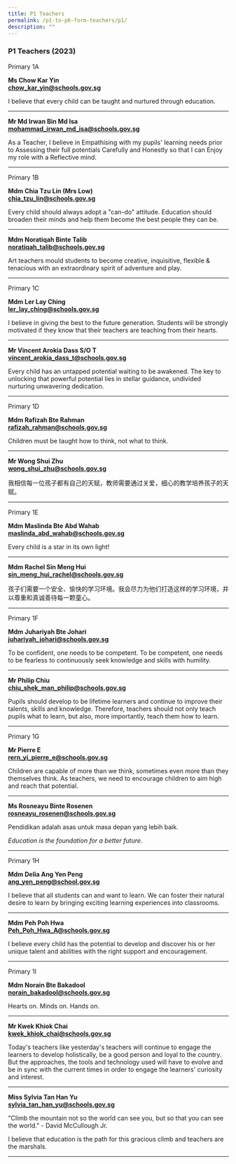 ```yaml
---
title: P1 Teachers
permalink: /p1-to-p6-form-teachers/p1/
description: ""
---
```

### P1 Teachers (2023)

Primary 1A

**Ms Chow Kar Yin** <br>  [**chow\_kar\_yin@schools.gov.sg**](mailto:chow_kar_yin@schools.gov.sg)

I believe that every child can be taught and nurtured through education.

* * *

**Mr Md Irwan Bin Md Isa** <br>  [**mohammad_irwan_md_isa@schools.gov.sg**](mailto:mohammad_irwan_md_isa@schools.gov.sg)

As a Teacher, I believe in Empathising with my pupils' learning needs prior to Assessing their full potentials Carefully and Honestly so that I can Enjoy my role with a Reflective mind.

* * *

Primary 1B

**Mdm Chia Tzu Lin (Mrs Low)** <br>
[**chia\_tzu\_lin@schools.gov.sg**](mailto:chia_tzu_lin@schools.gov.sg)

Every child should always adopt a "can-do" attitude. Education should broaden their minds and help them become the best people they can be.

* * *

**Mdm Noratiqah Binte Talib** <br>
[**noratiqah\_talib@schools.gov.sg**](mailto:noratiqah_talib@schools.gov.sg)

Art teachers mould students to become creative, inquisitive, flexible &amp; tenacious with an extraordinary spirit of adventure and play.

* * *

Primary 1C

**Mdm Ler Lay Ching** <br>
[**ler\_lay\_ching@schools.gov.sg**](mailto:ler_lay_ching@schools.gov.sg)

I believe in giving the best to the future generation. Students will be strongly motivated if they know that their teachers are teaching from their hearts.

* * *

**Mr Vincent Arokia Dass S/O T** <br>
[**vincent\_arokia\_dass\_t@schools.gov.sg**](mailto:vincent_arokia_dass_t@schools.gov.sg)

Every child has an untapped potential waiting to be awakened. The key to unlocking that powerful potential lies in stellar guidance, undivided nurturing unwavering dedication.

* * *

Primary 1D

**Mdm Rafizah Bte Rahman** <br>
[**rafizah\_rahman@schools.gov.sg**](mailto:rafizah_rahman@schools.gov.sg)

Children must be taught how to think, not what to think.

* * *

**Mr Wong Shui Zhu** <br>
[**wong_shui_zhu@schools.gov.sg**](mailto:wong_shui_zhu@schools.gov.sg)

我相信每一位孩子都有自己的天赋，教师需要通过关爱，细心的教学培养孩子的天赋。

* * *

Primary 1E

**Mdm Maslinda Bte Abd Wahab** <br>
[**maslinda_abd_wahab@schools.gov.sg**](mailto:maslinda_abd_wahab@schools.gov.sg)

Every child is a star in its own light!

* * *

**Mdm Rachel Sin Meng Hui** <br>
[**sin_meng_hui_rachel@schools.gov.sg**](mailto:sin_meng_hui_rachel@schools.gov.sg)

孩子们需要一个安全、愉快的学习环境。我会尽力为他们打造这样的学习环境，并以尊重和真诚善待每一颗童心。

* * *

Primary 1F

**Mdm Juhariyah Bte Johari** <br>
[**juhariyah_johari@schools.gov.sg**](mailto:juhariyah_johari@schools.gov.sg)

To be confident, one needs to be competent. To be competent, one needs to be fearless to continuously seek knowledge and skills with humility.

* * *

**Mr Philip Chiu** <br>
[**chiu_shek_man_philip@schools.gov.sg**](mailto:chiu_shek_man_philip@schools.gov.sg)

Pupils should develop to be lifetime learners and continue to improve their talents, skills and knowledge. Therefore, teachers should not only teach pupils what to learn, but also, more importantly, teach them how to learn.

* * *

Primary 1G

**Mr Pierre E** <br>
[**rern_yi_pierre_e@schools.gov.sg**](mailto:rern_yi_pierre_e@schools.gov.sg)

Children are capable of more than we think, sometimes even more than they themselves think. As teachers, we need to encourage children to aim high and reach that potential.

* * *

**Ms Rosneayu Binte Rosenen** <br>
[**rosneayu_rosenen@schools.gov.sg**](mailto:rosneayu_rosenen@schools.gov.sg)

Pendidikan adalah asas untuk masa depan yang lebih baik.  

*Education is the foundation for a better future*.

* * *

Primary 1H

**Mdm Delia Ang Yen Peng** <br>
[**ang_yen_peng@school.gov.sg**](mailto:ang_yen_peng@school.gov.sg)

I believe that all students can and want to learn. We can foster their natural desire to learn by bringing exciting learning experiences into classrooms.

* * *

**Mdm Peh Poh Hwa** <br>
[**Peh_Poh_Hwa_A@schools.gov.sg**](mailto:Peh_Poh_Hwa_A@schools.gov.sg)

I believe every child has the potential to develop and discover his or her unique talent and abilities with the right support and encouragement.

* * *

Primary 1I

**Mdm Norain Bte Bakadool** <br>
[**norain_bakadool@schools.gov.sg**](mailto:norain_bakadool@schools.gov.sg)

Hearts on. Minds on. Hands on.

* * *

**Mr Kwek Khiok Chai** <br>
[**kwek_khiok_chai@schools.gov.sg**](mailto:kwek_khiok_chai@schools.gov.sg)

Today's teachers like yesterday's teachers will continue to engage the learners to develop holistically, be a good person and loyal to the country. But the approaches, the tools and technology used will have to evolve and be in sync with the current times in order to engage the learners' curiosity and interest.

* * *

**Miss Sylvia Tan Han Yu** <br>
[**sylvia_tan_han_yu@schools.gov.sg**](mailto:sylvia_tan_han_yu@schools.gov.sg)

"Climb the mountain not so the world can see you, but so that you can see the world." - David McCullough Jr.

I believe that education is the path for this gracious climb and teachers are the marshals.

* * *